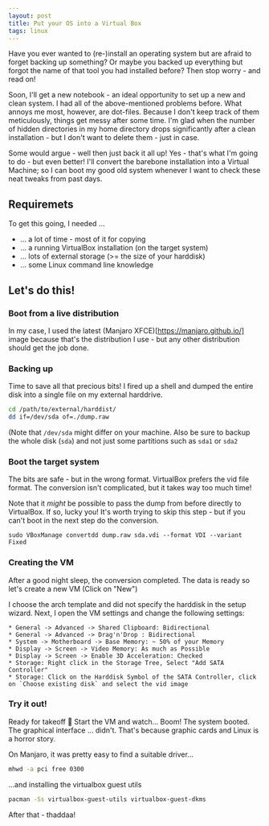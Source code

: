 ```yaml
---
layout: post
title: Put your OS into a Virtual Box
tags: linux
---
```


Have you ever wanted to (re-)install an operating system but are afraid to forget backing up something? Or maybe you backed up everything but forgot the name of that tool you had installed before? Then stop worry - and read on!

Soon, I'll get a new notebook - an ideal opportunity to set up a new and clean system. I had all of the above-mentioned problems before. What annoys me most, however, are dot-files. Because I don't keep track of them meticulously, things get messy after some time. I'm glad when the number of hidden directories in my home directory drops significantly after a clean installation - but I don't want to delete them - just in case.

Some would argue - well then just back it all up! Yes - that's what I'm going to do - but even better! I'll convert the barebone installation into a Virtual Machine; so I can boot my good old system whenever I want to check these neat tweaks from past days.

## Requiremets

To get this going, I needed ...

* ... a lot of time  - most of it for copying
* ... a running VirtualBox installation (on the target system)
* ... lots of external storage (>= the size of your harddisk)
* ... some Linux command line knowledge

## Let's do this!

### Boot from a live distribution

In my case, I used the latest (Manjaro XFCE)[https://manjaro.github.io/] image because that's the distribution I use - but any other distribution should get the job done.

### Backing up
Time to save all that precious bits! I fired up a shell and dumped the entire disk into a single file on my external harddrive.

```bash
cd /path/to/external/harddist/
dd if=/dev/sda of=./dump.raw
```
(Note that `/dev/sda` might differ on your machine. Also be sure to backup the whole disk (`sda`) and not just some partitions such as `sda1` or `sda2`

### Boot the target system
The bits are safe - but in the wrong format. VirtualBox prefers the vid file format. The conversion isn't complicated, but it takes way too much time!

Note that it *might* be possible to pass the dump from before directly to VirtualBox. If so, lucky you! It's worth trying to skip this step - but if you can't boot in the next step do the conversion.

```
sudo VBoxManage convertdd dump.raw sda.vdi --format VDI --variant Fixed
```

### Creating the VM
After a good night sleep, the conversion completed. The data is ready so let's create a new VM (Click on "New")

I choose the arch template and did not specify the harddisk in the setup wizard. Next, I open the VM settings and change the following settings:

    * General -> Advanced -> Shared Clipboard: Bidirectional
    * General -> Advanced -> Drag'n'Drop : Bidirectional
    * System -> Motherboard -> Base Memory: ~ 50% of your Memory
    * Display -> Screen -> Video Memory: As much as Possible
    * Display -> Screen -> Enable 3D Acceleration: Checked
    * Storage: Right click in the Storage Tree, Select "Add SATA Controller"
    * Storage: Click on the Harddisk Symbol of the SATA Controller, click on `Choose existing disk` and select the vid image

### Try it out!
Ready for takeoff :rocket:
Start the VM and watch... Boom! The system booted. The graphical interface ... didn't. That's because graphic cards and Linux is a horror story.

On Manjaro, it was pretty easy to find a suitable driver...

```bash
mhwd -a pci free 0300
```

...and installing  the virtualbox guest utils

```bash
pacman -Ss virtualbox-guest-utils virtualbox-guest-dkms
```
After that - thaddaa!
